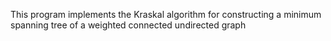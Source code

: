This program implements the Kraskal algorithm for constructing a minimum spanning tree of a weighted connected undirected graph
